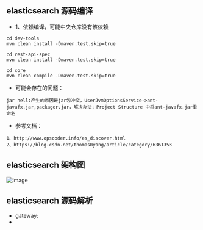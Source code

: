 ## elasticsearch 源码编译
+ 1、依赖编译，可能中央仓库没有该依赖
```$xslt
cd dev-tools 
mvn clean install -Dmaven.test.skip=true

cd rest-api-spec
mvn clean install -Dmaven.test.skip=true

cd core
mvn clean compile -Dmaven.test.skip=true
```
+ 可能会存在的问题：
```$xslt
jar hell:产生的原因是jar包冲突，UserJvmOptionsService->ant-javafx.jar,packager.jar，解决办法：Project Structure 中将ant-javafx.jar重命名
```
+ 参考文档：
```$xslt
1、http://www.opscoder.info/es_discover.html
2、https://blog.csdn.net/thomas0yang/article/category/6361353
```

## elasticsearch 架构图
![image](https://note.youdao.com/yws/public/resource/11b88babe53bdada374c4355f425bf31/xmlnote/WEBRESOURCEa8ced9d265e6e3ccebc28bd349a53c05/7294)

## elasticsearch 源码解析
+ gateway:
+ 

